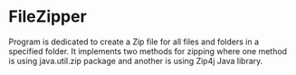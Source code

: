 # FileZipper

Program is dedicated to create a Zip file for all files and folders in a specified folder. It implements two methods for zipping where one  method is using java.util.zip package and another is using Zip4j Java library.
